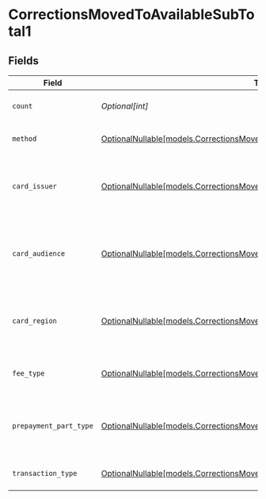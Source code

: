 # CorrectionsMovedToAvailableSubTotal1


## Fields

| Field                                                                                                                                                  | Type                                                                                                                                                   | Required                                                                                                                                               | Description                                                                                                                                            | Example                                                                                                                                                |
| ------------------------------------------------------------------------------------------------------------------------------------------------------ | ------------------------------------------------------------------------------------------------------------------------------------------------------ | ------------------------------------------------------------------------------------------------------------------------------------------------------ | ------------------------------------------------------------------------------------------------------------------------------------------------------ | ------------------------------------------------------------------------------------------------------------------------------------------------------ |
| `count`                                                                                                                                                | *Optional[int]*                                                                                                                                        | :heavy_minus_sign:                                                                                                                                     | Number of transactions of this type                                                                                                                    | 50                                                                                                                                                     |
| `method`                                                                                                                                               | [OptionalNullable[models.CorrectionsMovedToAvailableSubTotalMethod1]](../models/correctionsmovedtoavailablesubtotalmethod1.md)                         | :heavy_minus_sign:                                                                                                                                     | Payment type of the transactions                                                                                                                       | creditcard                                                                                                                                             |
| `card_issuer`                                                                                                                                          | [OptionalNullable[models.CorrectionsMovedToAvailableSubTotalCardIssuer1]](../models/correctionsmovedtoavailablesubtotalcardissuer1.md)                 | :heavy_minus_sign:                                                                                                                                     | In case of payments transactions with card, the card issuer will be available                                                                          | amex                                                                                                                                                   |
| `card_audience`                                                                                                                                        | [OptionalNullable[models.CorrectionsMovedToAvailableSubTotalCardAudience1]](../models/correctionsmovedtoavailablesubtotalcardaudience1.md)             | :heavy_minus_sign:                                                                                                                                     | In case of payments trnsactions with card, the card audience will be available.                                                                        | other                                                                                                                                                  |
| `card_region`                                                                                                                                          | [OptionalNullable[models.CorrectionsMovedToAvailableSubTotalCardRegion1]](../models/correctionsmovedtoavailablesubtotalcardregion1.md)                 | :heavy_minus_sign:                                                                                                                                     | In case of payments transactions with card, the card region will be available.                                                                         | domestic                                                                                                                                               |
| `fee_type`                                                                                                                                             | [OptionalNullable[models.CorrectionsMovedToAvailableSubTotalFeeType1]](../models/correctionsmovedtoavailablesubtotalfeetype1.md)                       | :heavy_minus_sign:                                                                                                                                     | Present when the transaction represents a fee.                                                                                                         | payment-fee                                                                                                                                            |
| `prepayment_part_type`                                                                                                                                 | [OptionalNullable[models.CorrectionsMovedToAvailableSubTotalPrepaymentPartType1]](../models/correctionsmovedtoavailablesubtotalprepaymentparttype1.md) | :heavy_minus_sign:                                                                                                                                     | Prepayment part: fee itself, reimbursement, discount, VAT or rounding compensation.                                                                    | fee                                                                                                                                                    |
| `transaction_type`                                                                                                                                     | [OptionalNullable[models.CorrectionsMovedToAvailableSubTotalTransactionType1]](../models/correctionsmovedtoavailablesubtotaltransactiontype1.md)       | :heavy_minus_sign:                                                                                                                                     | Represents the transaction type                                                                                                                        | payment                                                                                                                                                |
